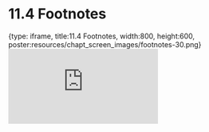 # 11.4 Footnotes
 
{type: iframe, title:11.4 Footnotes, width:800, height:600, poster:resources/chapt_screen_images/footnotes-30.png}
![](https://vgaysin1.github.io/CURE-MicrobialMysteries-test/footnotes-30.html)
 

 
